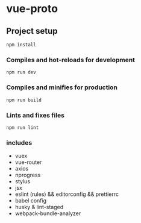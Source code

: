 # vue-proto

## Project setup
```
npm install
```

### Compiles and hot-reloads for development
```
npm run dev
```

### Compiles and minifies for production
```
npm run build
```

### Lints and fixes files
```
npm run lint
```

### includes

 - vuex
 - vue-router
 - axios
 - nprogress
 - stylus
 - jsx
 - eslint (rules) && editorconfig && prettierrc
 - babel config
 - husky & lint-staged
 - webpack-bundle-analyzer
